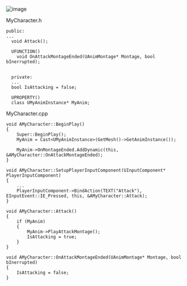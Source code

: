 
![image](https://user-images.githubusercontent.com/29656900/183891830-ced4909d-0022-4dfa-b926-6d44cbb46bec.png)



MyCharacter.h
```
public:
...
  void Attack();

  UFUNCTION()
	void OnAttackMontageEnded(UAnimMontage* Montage, bool bInerrupted);
  
  
  private:
  ...
  bool IsAttacking = false;
  
  UPROPERTY()
  class UMyAnimInstance* MyAnim;
```


MyCharacter.cpp
```
void AMyCharacter::BeginPlay()
{
	Super::BeginPlay();
	MyAnim = Cast<UMyAnimInstance>(GetMesh()->GetAnimInstance());

	MyAnim->OnMontageEnded.AddDynamic(this, &AMyCharacter::OnAttackMontageEnded);
}

void AMyCharacter::SetupPlayerInputComponent(UInputComponent* PlayerInputComponent)
{
	...
	PlayerInputComponent->BindAction(TEXT("Attack"), EInputEvent::IE_Pressed, this, &AMyCharacter::Attack);
}

void AMyCharacter::Attack()
{
	if (MyAnim)
	{
		MyAnim->PlayAttackMontage();
		IsAttacking = true;
	}
}

void AMyCharacter::OnAttackMontageEnded(UAnimMontage* Montage, bool bInerrupted)
{
	IsAttacking = false;
}
```


